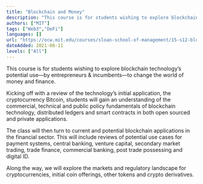 ```yaml
---
title: "Blockchain and Money"
description: "This course is for students wishing to explore blockchain technology's potential use—by entrepreneurs and incumbents—to change the world of money and finance."
authors: ["MIT"]
tags: ["Web3","DeFi"]
languages: []
url: "https://ocw.mit.edu/courses/sloan-school-of-management/15-s12-blockchain-and-money-fall-2018/"
dateAdded: 2021-08-11
levels: ["All"]
---
```


This course is for students wishing to explore blockchain technology’s potential use—by entrepreneurs & incumbents—to change the world of money and finance.

Kicking off with a review of the technology’s initial application, the cryptocurrency Bitcoin, students will gain an understanding of the commercial, technical and public policy fundamentals of blockchain technology, distributed ledgers and smart contracts in both open sourced and private applications.

The class will then turn to current and potential blockchain applications in the financial sector. This will include reviews of potential use cases for payment systems, central banking, venture  capital, secondary market trading, trade finance, commercial banking, post trade possessing and digital ID.

Along the way, we will explore the markets and regulatory landscape for cryptocurrencies, initial coin offerings, other tokens and crypto derivatives.